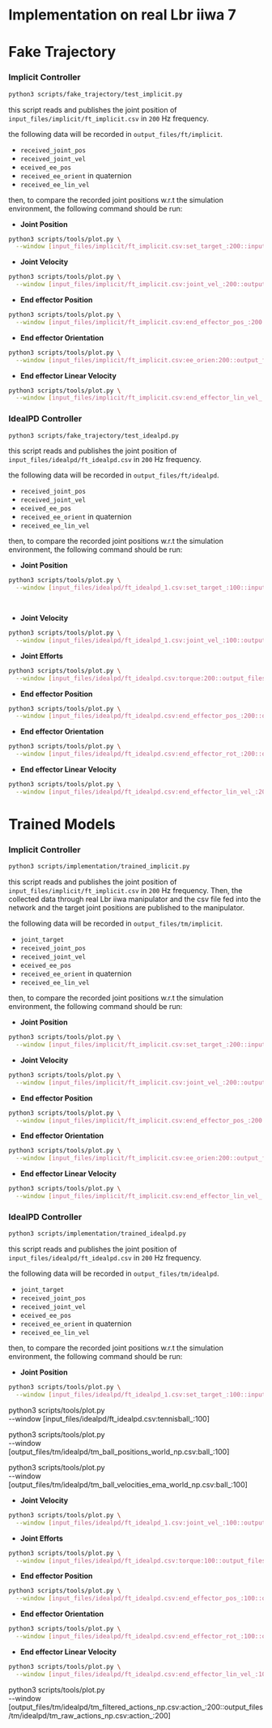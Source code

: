 # Implementation on real Lbr iiwa 7



# Fake Trajectory

### Implicit Controller

```sh
python3 scripts/fake_trajectory/test_implicit.py
```

this script reads and publishes the joint position of `input_files/implicit/ft_implicit.csv` in `200` Hz frequency.

the following data will be recorded in `output_files/ft/implicit`.

- `received_joint_pos`
- `received_joint_vel`
- `eceived_ee_pos`
- `received_ee_orient` in quaternion
- `received_ee_lin_vel`

then, to compare the recorded joint positions w.r.t the simulation environment, the following command should be run:

- **Joint Position**

```sh
python3 scripts/tools/plot.py \
  --window [input_files/implicit/ft_implicit.csv:set_target_:200::input_files/implicit/ft_implicit.csv:joint_pos_:200::output_files/ft/implicit/ft_received_joint_pos_np.csv:joint_:200]
```

- **Joint Velocity**

```sh
python3 scripts/tools/plot.py \
  --window [input_files/implicit/ft_implicit.csv:joint_vel_:200::output_files/ft/implicit/ft_received_joint_vel_np.csv:joint_:200]
```

- ****End effector Position****

```sh
python3 scripts/tools/plot.py \
  --window [input_files/implicit/ft_implicit.csv:end_effector_pos_:200::output_files/ft/implicit/ft_received_ee_pos_np.csv:pos_:200]
```

- ****End effector Orientation****

```sh
python3 scripts/tools/plot.py \
  --window [input_files/implicit/ft_implicit.csv:ee_orien:200::output_files/ft/implicit/ft_received_ee_orient_np.csv:or_:200]
```

- ****End effector Linear Velocity****

```sh
python3 scripts/tools/plot.py \
  --window [input_files/implicit/ft_implicit.csv:end_effector_lin_vel_:200::output_files/ft/implicit/ft_received_ee_lin_vel_np.csv:lin_vel_:200]
```

### IdealPD Controller

```sh
python3 scripts/fake_trajectory/test_idealpd.py
```
this script reads and publishes the joint position of `input_files/idealpd/ft_idealpd.csv` in `200` Hz frequency.

the following data will be recorded in `output_files/ft/idealpd`.

- `received_joint_pos`
- `received_joint_vel`
- `eceived_ee_pos`
- `received_ee_orient` in quaternion
- `received_ee_lin_vel`

then, to compare the recorded joint positions w.r.t the simulation environment, the following command should be run:

- **Joint Position**

```sh
python3 scripts/tools/plot.py \
  --window [input_files/idealpd/ft_idealpd_1.csv:set_target_:100::input_files/idealpd/ft_idealpd_1.csv:joint_pos_:100::output_files/ft/idealpd/ft_received_joint_pos_np.csv:joint_:400]

  
```


- **Joint Velocity**

```sh
python3 scripts/tools/plot.py \
  --window [input_files/idealpd/ft_idealpd_1.csv:joint_vel_:100::output_files/ft/idealpd/ft_received_joint_vel_np.csv:joint_:400]
```

- **Joint Efforts**

```sh
python3 scripts/tools/plot.py \
  --window [input_files/idealpd/ft_idealpd.csv:torque:200::output_files/ft/idealpd_3/ft_received_joint_effort_np.csv:joint_:200]
```

- ****End effector Position****

```sh
python3 scripts/tools/plot.py \
  --window [input_files/idealpd/ft_idealpd.csv:end_effector_pos_:200::output_files/ft/idealpd_3/ft_received_ee_pos_np.csv:pos_:200]
```

- ****End effector Orientation****

```sh
python3 scripts/tools/plot.py \
  --window [input_files/idealpd/ft_idealpd.csv:end_effector_rot_:200::output_files/ft/idealpd_7/ft_received_ee_orient_np.csv:or_:200]
```

- ****End effector Linear Velocity****

```sh
python3 scripts/tools/plot.py \
  --window [input_files/idealpd/ft_idealpd.csv:end_effector_lin_vel_:200::output_files/ft/idealpd_7/ft_received_ee_lin_vel_np.csv:lin_vel_:200]
```

# Trained Models

### Implicit Controller

```sh
python3 scripts/implementation/trained_implicit.py
```

this script reads and publishes the joint position of `input_files/implicit/ft_implicit.csv` in `200` Hz frequency. Then, the collected data through real Lbr iiwa manipulator and the csv file fed into the network and the target joint positions are published to the manipulator.

the following data will be recorded in `output_files/tm/implicit`.

- `joint_target`
- `received_joint_pos`
- `received_joint_vel`
- `eceived_ee_pos`
- `received_ee_orient` in quaternion
- `received_ee_lin_vel`

then, to compare the recorded joint positions w.r.t the simulation environment, the following command should be run:

- **Joint Position**

```sh
python3 scripts/tools/plot.py \
  --window [input_files/implicit/ft_implicit.csv:set_target_:200::input_files/implicit/ft_implicit.csv:joint_pos_:200::output_files/tm/implicit/tm_received_joint_target_np.csv:joint_:200::output_files/tm/implicit/tm_received_joint_pos_np.csv:joint_:200]
```


- **Joint Velocity**

```sh
python3 scripts/tools/plot.py \
  --window [input_files/implicit/ft_implicit.csv:joint_vel_:200::output_files/tm/implicit/tm_received_joint_vel_np.csv:joint_:200]
```

- ****End effector Position****

```sh
python3 scripts/tools/plot.py \
  --window [input_files/implicit/ft_implicit.csv:end_effector_pos_:200::output_files/tm/implicit/tm_received_ee_pos_np.csv:pos_:200]
```

- ****End effector Orientation****

```sh
python3 scripts/tools/plot.py \
  --window [input_files/implicit/ft_implicit.csv:ee_orien:200::output_files/tm/implicit/tm_received_ee_orientation_np.csv:or_:200]
```

- ****End effector Linear Velocity****

```sh
python3 scripts/tools/plot.py \
  --window [input_files/implicit/ft_implicit.csv:end_effector_lin_vel_:200::output_files/tm/implicit/tm_received_ee_vel_np.csv:lin_vel_:200]
```

### IdealPD Controller

```sh
python3 scripts/implementation/trained_idealpd.py
```
this script reads and publishes the joint position of `input_files/idealpd/ft_idealpd.csv` in `200` Hz frequency.

the following data will be recorded in `output_files/tm/idealpd`.
- `joint_target`
- `received_joint_pos`
- `received_joint_vel`
- `eceived_ee_pos`
- `received_ee_orient` in quaternion
- `received_ee_lin_vel`

then, to compare the recorded joint positions w.r.t the simulation environment, the following command should be run:

- **Joint Position**

```sh
python3 scripts/tools/plot.py \
  --window [input_files/idealpd/ft_idealpd_1.csv:set_target_:100::input_files/idealpd/ft_idealpd_1.csv:joint_pos_:100::output_files/tm/idealpd/tm_received_joint_target_np.csv:joint_:100::output_files/tm/idealpd/tm_received_joint_pos_np.csv:joint_:100]
```

python3 scripts/tools/plot.py \
  --window [input_files/idealpd/ft_idealpd.csv:tennisball_:100]

python3 scripts/tools/plot.py \
--window [output_files/tm/idealpd/tm_ball_positions_world_np.csv:ball_:100]

python3 scripts/tools/plot.py \
--window [output_files/tm/idealpd/tm_ball_velocities_ema_world_np.csv:ball_:100]


- **Joint Velocity**

```sh
python3 scripts/tools/plot.py \
  --window [input_files/idealpd/ft_idealpd_1.csv:joint_vel_:100::output_files/tm/idealpd/tm_received_joint_vel_np.csv:joint_:100]
```

- **Joint Efforts**

```sh
python3 scripts/tools/plot.py \
  --window [input_files/idealpd/ft_idealpd.csv:torque:100::output_files/tm/idealpd/tm_received_joint_effort_np.csv:joint_:200]
```

- ****End effector Position****

```sh
python3 scripts/tools/plot.py \
  --window [input_files/idealpd/ft_idealpd.csv:end_effector_pos_:100::output_files/tm/idealpd/tm_received_ee_pos_np.csv:pos_:100]
```

- ****End effector Orientation****

```sh
python3 scripts/tools/plot.py \
  --window [input_files/idealpd/ft_idealpd.csv:end_effector_rot_:100::output_files/tm/idealpd/tm_received_ee_orientation_np.csv:or_:100]
```

- ****End effector Linear Velocity****

```sh
python3 scripts/tools/plot.py \
  --window [input_files/idealpd/ft_idealpd.csv:end_effector_lin_vel_:100::output_files/tm/idealpd/tm_received_ee_vel_np.csv:lin_vel_:200]
```


python3 scripts/tools/plot.py \
  --window [output_files/tm/idealpd/tm_filtered_actions_np.csv:action_:200::output_files/tm/idealpd/tm_raw_actions_np.csv:action_:200]
